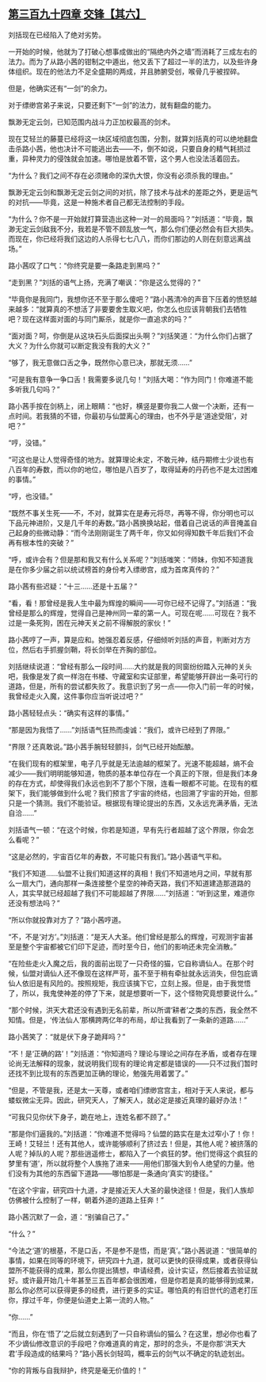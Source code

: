 ## [第三百九十四章 交锋【其六】](https://www.xxbiquge.com/11_11207/9195256.html)


  刘括现在已经陷入了绝对劣势。

  一开始的时候，他就为了打破心想事成做出的“隔绝内外之墙”而消耗了三成左右的法力。而为了从路小茜的钳制之中遁出，他又丢下了超过一半的法力，以及些许身体组织。现在的他法力不足全盛期的两成，并且肺腑受创，喉骨几乎被捏碎。

  但是，他确实还有“一剑”的余力。

  对于缥缈宫弟子来说，只要还剩下“一剑”的法力，就有翻盘的能力。

  飘渺无定云剑，已知范围内战斗力正加权最高的剑术。

  现在艾轻兰的藤蔓已经将这一块区域彻底包围，分割，就算刘括真的可以绝地翻盘击杀路小茜，他也决计不可能逃出去——不，倒不如说，只要自身的精气耗损过重，异种灵力的侵蚀就会加速。哪怕是放着不管，这个男人也没法活着回去。

  “为什么？我们之间不存在必须赌命的深仇大恨，你没有必须杀我的理由。”

  飘渺无定云剑和飘渺无定云剑之间的对抗，除了技术与战术的差距之外，更是运气的对抗——毕竟，这是一种施术者自己都无法控制的手段。

  “为什么？你不是一开始就打算营造出这种一对一的局面吗？”刘括道：“毕竟，飘渺无定云剑敌我不分，我若是不管不顾乱放一气，那么你们便必然会有巨大损失。而现在，你已经将我们这边的人杀得七七八八，而你们那边的人则在刻意远离战场。”

  路小茜叹了口气：“你终究是要一条路走到黑吗？”

  “走到黑？”刘括的语气上扬，充满了嘲讽：“你是这么觉得的？”

  “毕竟你是我同门，我想你还不至于那么傻吧？”路小茜清冷的声音下压着的愤怒越来越多：“就算真的不想活了非要要舍生取义吧，你怎么也应该背朝我们去牺牲吧？现在这样面对面的与同门厮杀，就是你一直追求的吗？”

  “面对面？呵，你倒是从这块石头后面探出头啊？”刘括笑道：“为什么你们占据了大义？为什么你就可以断定我没有我的大义？”

  “够了，我无意做口舌之争，既然你心意已决，那就无须……”

  “可是我有意争一争口舌！我需要多说几句！”刘括大喝：“作为同门！你难道不能多听我几句吗？”

  路小茜手按在剑柄上，闭上眼睛：“也好，横竖是要你我二人做一个决断，还有一点时间。若我猜的不错，你最初与仙盟离心的理由，也不外乎是‘道途受阻’，对吧？”

  “哼，没错。”

  “可这也是让人觉得奇怪的地方。就算理论未定，不敢元神，结丹期修士少说也有八百年的寿数，而以你的地位，哪怕是八百岁了，取得延寿的丹药也不是太过困难的事情。”

  “哼，也没错。”

  “既然不事关生死——不，不对，就算实在是寿元将尽，再等不得，你分明也可以下品元神进阶，又是几千年的寿数。”路小茜换换站起，借着自己说话的声音掩盖自己起身的些微动静：“而今法刚刚诞生了两千年，你又如何得知数千年后我们不会再有根本性的突破？”

  “呼，或许会有？但是那和我又有什么关系呢？”刘括嗤笑：“师妹，你知不知道我是在你多少届之前以统试榜首的身份考入缥缈宫，成为首席真传的？”

  路小茜有些迟疑：“十三……还是十五届？”

  “看，看！那曾经是我人生中最为辉煌的瞬间——可你已经不记得了。”刘括道：“我曾经是那么的辉煌，觉得自己是神州同一辈的第一人。可现在呢……可现在？我不过是一条死狗，困在元神天关之前不得解脱的家伙！”

  路小茜哼了一声，算是应和。她强忍着反感，仔细倾听刘括的声音，判断对方方位，然后右手抓握剑鞘，将长剑举在齐胸的部位。

  刘括继续说道：“曾经有那么一段时间……大约就是我的同窗纷纷踏入元神的关头吧，我像是发了疯一样泡在书楼、守藏室和实证部里，希望能够开辟出一条可行的道路，但是，所有的尝试都失败了。我意识到了另一点——你入门前一年的时候，我曾经走火入魔，这件事你应当听说过吧？”

  路小茜轻轻点头：“确实有这样的事情。”

  “那是因为我悟了……”刘括语气狂热而虔诚：“我们，或许已经到了界限。”

  “界限？还真敢说。”路小茜手腕轻轻颤抖，剑气已经开始酝酿。

  “在我们现有的框架里，电子几乎就是无法逾越的框架了。光速不能超越，熵不会减少——我们明明能够知道，物质的基本单位存在一个真正的下限，但是我们本身的存在方式，却使得我们永远也到不了那个下限，连看一眼都不可能。在现有的框架下，我们能够做到什么呢？我们预言了宇宙的终结，也回溯了宇宙的开始，但那只是一个猜测。我们不能验证。根据现有理论提出的东西，又永远充满矛盾，无法自洽……”

  刘括语气一顿：“在这个时候，你若是知道，早有先行者超越了这个界限，你会怎么看呢？”

  “这是必然的，宇宙百亿年的寿数，不可能只有我们。”路小茜语气平和。

  “我们不知道……仙盟不让我们知道这样的真相！我们不知道地月之间，早就有那么一扇大门，通向那样一条连接整个星空的神奇天路，我们不知道建造那道路的人，其实早就已经超越了我们不可能超越了界限……”刘括道：“听到这里，难道你还没有想法吗？”

  “所以你就投靠对方了？”路小茜哼道。

  “不，不是‘对方’。”刘括道：“是天人大圣。他们曾经是那么的辉煌，可观测宇宙甚至是整个宇宙都被它们印下足迹，而时至今日，他们的影响还未完全消散。”

  “在险些走火入魔之后，我的面前出现了一只奇怪的猫，它自称谪仙人。在那个时候，仙盟对谪仙人还不像现在这样严苛，虽不至于稍有牵扯就永远消失，但包庇谪仙人依旧是有风险的。按照规矩，我应该擒下它，立刻上报。但是，由于我觉悟了，所以，我鬼使神差的停了下来，就是想要听一下，这个怪物究竟想要说什么。”

  “那个时候，洪天大君还没有遇到无名前辈，所以所谓‘耕者’之类的东西，我全然不知情。但是，‘传法仙人’那横跨两亿年的布局，却让我看到了一条新的道路……”

  路小茜笑了：“就是伏下身子跪拜吗？”

  “不！是‘正确的路’！”刘括道：“你知道吗？理论与理论之间存在矛盾，或者存在理论尚无法解释的现象，就说明我们现有的理论肯定都是错误的——只不过我们暂时还找不到比现有的东西更加正确的理论，勉强先用着罢了。”

  “但是，不管是我，还是太一天尊，或者咱们缥缈宫宫主，相对于天人来说，都与蝼蚁微尘无异。因此，研究天人，了解天人，就必定是接近真理的最好办法！”

  “可我只见你伏下身子，跪在地上，连姓名都不顾了。”

  “那是你们逼我的。”刘括道：“你难道不觉得吗？仙盟的路实在是太过窄小了！你！王崎！艾轻兰！还有其他人，或许能够顺利了挤过去！但是，其他人呢？被挤落的人呢？掉队的人呢？那些逍遥修士，都陷入了一个疯狂的梦。他们觉得这个疯狂的梦里有‘道’，所以就将整个人族拖了进来——用他们那强大到令人绝望的力量。他们没有为其他的东西留下道路——哪怕那是一条通向‘真实’的捷径。”

  “在这个宇宙，研究四十九道，才是接近天人大圣的最快途径！但是，我们人族却仿佛被什么控制了一样，朝着外道的道路上狂奔！”

  路小茜沉默了一会，道：“别骗自己了。”

  “什么？”

  “今法之‘道’的根基，不是口舌，不是参不是悟，而是‘真’。”路小茜说道：“很简单的事情，如果在同等的环境下，研究四十九道，就可以更快的获得成果，或者获得仙盟所不能获得的成果，那么你提出猜想，申请经费，设计实证，然后接着去验证就好。或许最开始几十年甚至三五百年都会很困难，但是你若是真的能够得到成果，那么你必然可以获得更多的经费，进行更多的实证。哪怕真的有旧世代的遗老打压你，撑过千年，你便是仙道史上第一流的人物。”

  “你……”

  “而且，你在‘悟了’之后就立刻遇到了一只自称谪仙的猫么？在这里，想必你也看了不少谪仙修改意识的手段吧？你难道真的肯定，那时的念头，不是你那‘洪天大君’手段造成的结果吗？”路小茜长剑轻鸣，概率云的剑气以不确定的轨迹划出。

  “你的背叛与自我辩护，终究是毫无价值的！”
